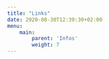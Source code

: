 ```yaml
---
title: "Links"
date: 2020-08-30T12:39:30+02:00
menu:
    main: 
        parent: 'Infos'
        weight: 7
---
```


